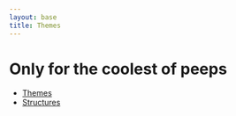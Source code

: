 ```yaml
---
layout: base
title: Themes
---
```

# Only for the coolest of peeps
* [Themes](theme)
* [Structures](structure)
